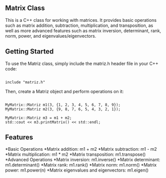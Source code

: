 ## Matrix Class
This is a C++ class for working with matrices. It provides basic operations such as matrix addition, subtraction, multiplication, and transposition, as well as more advanced features such as matrix inversion, determinant, rank, norm, power, and eigenvalues/eigenvectors.

## Getting Started
To use the Matriz class, simply include the matriz.h header file in your C++ code:
```

include "matriz.h"
```


Then, create a Matriz object and perform operations on it:
```

MyMatrix::Matriz m1(3, {1, 2, 3, 4, 5, 6, 7, 8, 9});
MyMatrix::Matriz m2(3, {9, 8, 7, 6, 5, 4, 3, 2, 1});

MyMatrix::Matriz m3 = m1 + m2;
std::cout << m3.printMatrix() << std::endl;
```

## Features
*Basic Operations
*Matrix addition: m1 + m2
*Matrix subtraction: m1 - m2
*Matrix multiplication: m1 * m2
*Matrix transposition: m1.transpose()
*Advanced Operations
*Matrix inversion: m1.inverse()
*Matrix determinant: m1.determinant()
*Matrix rank: m1.rank()
*Matrix norm: m1.norm()
*Matrix power: m1.power(n)
*Matrix eigenvalues and eigenvectors: m1.eigen()
